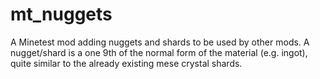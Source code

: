 # mt_nuggets
A Minetest mod adding nuggets and shards to be used by other mods. A nugget/shard is a one 9th of the normal form of the material (e.g. ingot), quite similar to the already existing mese crystal shards.
